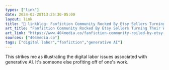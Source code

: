 ```yaml
---
types: ["link"]
date: 2024-02-28T13:25:30-05:00
layout: link
title: "🔗 linkblog: Fanfiction Community Rocked By Etsy Sellers Turning Their Work Into Bound Books'"
art_title: "Fanfiction Community Rocked By Etsy Sellers Turning Their Work Into Bound Books"
art_link: "https://www.404media.co/fanfiction-community-roiled-by-etsy-sellers-turning-their-work-into-bound-books/"
sources: ["404media.co"]
tags: ["digital labor","fanfiction","generative AI"]
---
```

This strikes me as illustrating the digital labor issues associated with generative AI. It's someone else profiting off of one's work.
